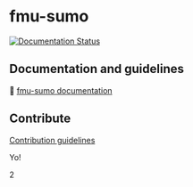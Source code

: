 # fmu-sumo

[![Documentation Status](https://readthedocs.org/projects/fmu-sumo/badge/?version=latest)](https://fmu-sumo.readthedocs.io/en/latest/?badge=latest)


## Documentation and guidelines
:link: [fmu-sumo documentation](https://fmu-sumo.readthedocs.io/en/latest/)


## Contribute
[Contribution guidelines](./CONTRIBUTING.md)


Yo!

2
